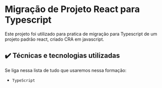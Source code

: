 # Migração de Projeto React para Typescript

Este projeto foi utilizado para pratica de migração para Typescript de um projeto padrão react, criado CRA em javascript.

## ✔️ Técnicas e tecnologias utilizadas

Se liga nessa lista de tudo que usaremos nessa formação:

- `TypeScript`